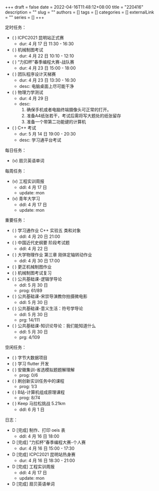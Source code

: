 +++ 
draft = false
date = 2022-04-16T11:48:12+08:00
title = "220416"
description = ""
slug = ""
authors = []
tags = []
categories = []
externalLink = ""
series = []
+++

定时任务：
- ( ) ICPC2021 昆明站正式赛
    - dur: 4 月 17 日 11:30 - 16:30
- ( ) 机械制图考试
    - dur: 4 月 22 日 10:10 - 12:10
- ( ) “力扣杯”春季编程大赛-战队赛
    - dur: 4 月 23 日 15:00 - 18:00
- ( ) 团队程序设计天梯赛
    - dur: 4 月 23 日 13:30 - 16:30
    - desc: 电脑桌面上尽可能干净
- ( ) 物理力学测试
    - dur: 4 月 29 日
    - desc:
        1. 确保手机或者电脑终端摄像头可正常的打开。
        2. 准备A4纸张若干，考试后需将写大题处的纸张留存
        3. 准备一个带第二功能键的计算机
- ( ) C++ 考试
    - dur: 5 月 14 日 19:00 - 20:30
    - desc: 学习通平台考试

每日任务：
- (v) 扇贝英语单词

每周任务：
- (v) 工程实训周报
    - ddl: 4 月 17 日
    - update: mon
- (v) 青年大学习
    - ddl: 4 月 17 日
    - update: mon

重要任务：
- ( ) 学习通作业 C++ 实验五 类和对象
    - ddl: 4 月 20 日 21:00
- ( ) 中国近代史纲要 阶段考试题
    - ddl: 4 月 22 日
- ( ) 大学物理作业 第三章 刚体定轴转动作业
    - ddl: 4 月 30 日 17:00
- ( ) 更正机械制图作业
- ( ) 机械制图考试复习
- ( ) 公共基础课-逻辑学导论
    - ddl: 5 月 30 日
    - prog: 61/89
- ( ) 公共基础课-宋崇导演教你拍摄微电影
    - ddl: 5 月 30 日
- ( ) 公共基础课-意义生活：符号学导论
    - ddl: 5 月 30 日
    - prg: 14/111
- ( ) 公共基础课-知识论导论：我们能知道什么
    - ddl: 5 月 30 日
    - prg: 4/109

空闲任务：
- ( ) 字节大数据项目
- ( ) 学习 flutter 开发
- ( ) 安徽集训-省选模拟题题解理解
    - prog: 0/6
- ( ) 刷创新实训任务中的课程
    - prog: 1/3
- ( ) B站-计算机组成原理课程
    - prog: 8/74
- ( ) Keep 马拉松挑战 5.21km
    - ddl: 6 月 1 日

日志：
- D [完成] 制作、打印 oeis 表
    - ddl: 4 月 16 日 18:00
- D [完成] “力扣杯”春季编程大赛-个人赛
    - dur: 4 月 16 日 15:00 - 17:30
- D [完成] ICPC2021 昆明站热身赛
    - dur: 4 月 16 日 18:30 - 21:00
- D [完成] 工程实训周报
    - ddl: 4 月 17 日
    - update: mon
- D [完成] 扇贝英语单词